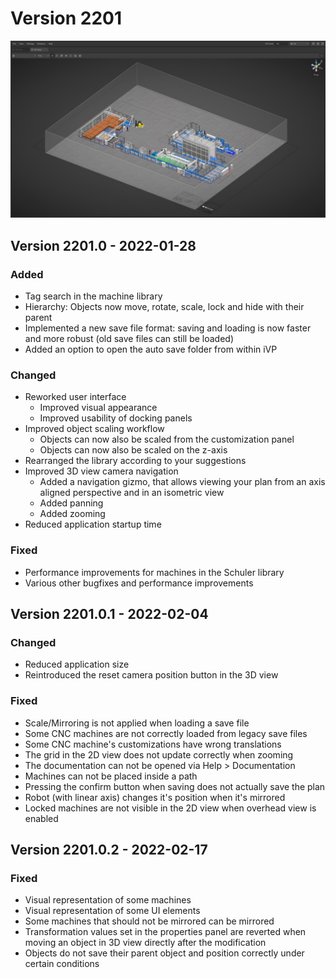 # Version 2201

![](../../../.gitbook/assets/2201.jpg)

## Version 2201.0 - 2022-01-28

### Added

* Tag search in the machine library
* Hierarchy: Objects now move, rotate, scale, lock and hide with their parent
* Implemented a new save file format: saving and loading is now faster and more robust (old save files can still be loaded)
* Added an option to open the auto save folder from within iVP

### Changed

* Reworked user interface
  * Improved visual appearance
  * Improved usability of docking panels
* Improved object scaling workflow
  * Objects can now also be scaled from the customization panel
  * Objects can now also be scaled on the z-axis
* Rearranged the library according to your suggestions
* Improved 3D view camera navigation
  * Added a navigation gizmo, that allows viewing your plan from an axis aligned perspective and in an isometric view
  * Added panning
  * Added zooming
* Reduced application startup time

### Fixed

* Performance improvements for machines in the Schuler library
* Various other bugfixes and performance improvements

## Version 2201.0.1 - 2022-02-04

### Changed

* Reduced application size
* Reintroduced the reset camera position button in the 3D view

### Fixed

* Scale/Mirroring is not applied when loading a save file
* Some CNC machines are not correctly loaded from legacy save files
* Some CNC machine's customizations have wrong translations
* The grid in the 2D view does not update correctly when zooming
* The documentation can not be opened via Help > Documentation
* Machines can not be placed inside a path
* Pressing the confirm button when saving does not actually save the plan
* Robot (with linear axis) changes it's position when it's mirrored
* Locked machines are not visible in the 2D view when overhead view is enabled

## Version 2201.0.2 - 2022-02-17

### Fixed

* Visual representation of some machines
* Visual representation of some UI elements
* Some machines that should not be mirrored can be mirrored
* Transformation values set in the properties panel are reverted when moving an object in 3D view directly after the modification
* Objects do not save their parent object and position correctly under certain conditions